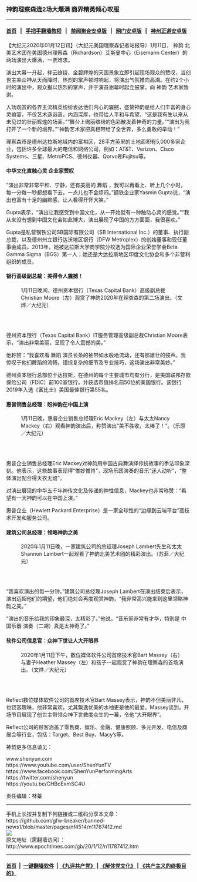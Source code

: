 ### 神韵理察森连2场大爆满 商界精英倾心叹服
------------------------

#### [首页](https://github.com/gfw-breaker/banned-news1/blob/master/README.md) &nbsp;&nbsp;|&nbsp;&nbsp; [手把手翻墙教程](https://github.com/gfw-breaker/guides/wiki) &nbsp;&nbsp;|&nbsp;&nbsp; [禁闻聚合安卓版](https://github.com/gfw-breaker/bn-android) &nbsp;&nbsp;|&nbsp;&nbsp; [网门安卓版](https://github.com/oGate2/oGate) &nbsp;&nbsp;|&nbsp;&nbsp; [神州正道安卓版](https://github.com/SzzdOgate/update) 



<div><p>
 【大纪元2020年01月12日讯】（大纪元美国理察森记者站报导）1月11日，
 <ok href="http://www.epochtimes.com/gb/tag/%E7%A5%9E%E9%9F%B5.html">
  神韵
 </ok>
 北美艺术团在美国德州理察森（Richardson）艾斯曼中心（Eisemann Center）的两场演出大爆满，一票难求。
</p>
<p>
 演出大幕一升起，祥云缭绕、金碧辉煌的天国景象立即引起现场观众的赞叹，当创世主率众神从天而降时，热烈的掌声顿时响起，将演出气氛推向高潮。在约2个小时的演出中，观众报以热烈的掌声，并于演员谢幕时起立鼓掌，向
 <ok href="http://www.epochtimes.com/gb/tag/%E7%A5%9E%E9%9F%B5.html">
  神韵
 </ok>
 艺术家致谢。
</p>
<p>
 入场观赏的各界主流精英纷纷表达他们内心的震撼，盛赞神韵是给人们丰富的身心灵飨宴，不仅艺术造诣高，内涵深厚，也带给人平和与希望。“这是我有生以来从未见过的壮丽辉煌的场面。”“舞台上绚丽缤纷的色彩散发着神奇的力量。”“演出为我打开了一个新的境界。”“神韵艺术家把真相带给了全世界，多么勇敢的举动！”
</p>
<p>
 理察森市是德州达拉斯地域内的富裕区，28平方英里的土地面积有5,000多家企业，包括许多全球最大的电信和网络公司，例如：AT&amp;T、Verizon、Cisco Systems、三星、MetroPCS、德州仪器、Qorvo和Fujitsu等。
</p>
<h4>
 中华文化直触心灵 企业家赞叹
</h4>
<p>
 “演出非常非常平和、宁静，还有美丽的
 <ok href="http://www.epochtimes.com/gb/tag/%E8%88%9E%E8%B9%88.html">
  舞蹈
 </ok>
 ，我可以再看上、听上几个小时，每一分每一秒都想看下去，一点儿也不会烦闷。”钢铁企业家Yasmin Gupta说，“演出也富有十足的幽默感，让人看得开怀大笑。”
</p>
<p>
 Gupta表示，“演出让我感受到中国文化，从一开始就有一种触动心灵的感觉。”“我从来没有想到中国文化会如此博大，演出展现了中国的方方面面，我很喜欢。”
</p>
<p>
 Gupta是私营钢铁公司SB国际有限公司（SB International Inc.）的董事、执行副总裁，以及德州州立银行达沃地区银行（DFW Metroplex）的创始董事和现任董事会成员。2013年，她被达拉斯大学商学院分校选为国际企业荣誉学会Beta Gamma Sigma（BGS）第一人；她还是大达拉斯地区印度文化协会和多个非营利组织的成员。
</p>
<h4>
 银行高级副总裁：美得令人震撼！
</h4>
<figure class="wp-caption aligncenter" id="attachment_11787447" style="width: 450px">
 <ok href="http://i.epochtimes.com/assets/uploads/2020/01/200112011847100088.jpg">
  <img alt="" class="wp-image-11787447 size-medium" src="http://i.epochtimes.com/assets/uploads/2020/01/200112011847100088-450x300.jpg"/>
 </ok>
 <br/><figcaption class="wp-caption-text">
  1月11日晚间，德州资本银行（Texas Capital Bank）高级副总裁Christian Moore（左）观赏了神韵2020年在理查森的第二场演出。（文烨／大纪元）
 </figcaption><br/>
</figure><br/>
<p>
 德州资本银行（Texas Capital Bank）IT服务管理高级副总裁Christian Moore表示，“演出非常美丽，呈现了令人震撼的美。”
</p>
<p>
 他称赞：“我喜欢看
 <ok href="http://www.epochtimes.com/gb/tag/%E8%88%9E%E8%B9%88.html">
  舞蹈
 </ok>
 演员长条的袖带如水般地流动，还有那雄壮的鼓声。我惊叹于他们舞蹈的流畅，错综复杂的细节及专业技巧，这场演出非常美妙。”
</p>
<p>
 德州资本银行总部位于达拉斯，在德州的每个主要城市均有分行，是美国联邦存款保险公司（FDIC）前100家银行，并获选市值排名前50位的美国银行。该银行2019年入选《富比士》美国最佳银行第55名。
</p>
<h4>
 惠普销售总经理：盼神韵在中国上演
</h4>
<figure class="wp-caption aligncenter" id="attachment_11787449" style="width: 450px">
 <ok href="http://i.epochtimes.com/assets/uploads/2020/01/200112010916100088.jpg">
  <img alt="" class="wp-image-11787449 size-medium" src="http://i.epochtimes.com/assets/uploads/2020/01/200112010916100088-450x300.jpg"/>
 </ok>
 <br/><figcaption class="wp-caption-text">
  1月11日晚，惠普企业销售总经理Eric Mackey（左）与太太Nancy Mackey（右）观看神韵演出后，称赞演出“美不胜收，太棒了！”。（乐原／大纪元）
 </figcaption><br/>
</figure><br/>
<p>
 惠普企业销售总经理Eric Mackey对神韵用中国古典舞演绎传统故事的手法印象深刻。他表示，这些故事表现得“惟妙惟肖”，现场乐团演奏的音乐“迷人动听”，“整体演出配合得天衣无缝”。
</p>
<p>
 对演出展现的中华五千年神传文化及传递的神性信息，Mackey也非常称赞：“希望有一天神韵可以在中国上演。”
</p>
<p>
 惠普企业（Hewlett Packard Enterprise）是一家全球性的“边缘到云端平台”高技术开发和服务公司。
</p>
<h4>
 建筑公司总经理：领略神韵之美
</h4>
<figure class="wp-caption aligncenter" id="attachment_11787331" style="width: 450px">
 <ok href="http://i.epochtimes.com/assets/uploads/2020/01/200112005646100088.jpg">
  <img alt="" class="wp-image-11787331 size-medium" src="http://i.epochtimes.com/assets/uploads/2020/01/200112005646100088-450x300.jpg"/>
 </ok>
 <br/><figcaption class="wp-caption-text">
  2020年1月11日晚，一家建筑公司的总经理Joseph Lambert先生和太太Shannon Lambert一起观看了神韵北美艺术团的精彩演出。（苏菲／大纪元）
 </figcaption><br/>
</figure><br/>
<p>
 “我喜欢演出的每一分钟。”建筑公司总经理Joseph Lambert在演出结束后表示，演出远超他们的期望，他们绝对会再度观赏神韵，“我非常高兴能来到这里领略神韵之美。”
</p>
<p>
 “演出的音乐给我的印象最深，太精彩了。”他说，“音乐家非常有才华，特别是
 <ok href="http://www.epochtimes.com/gb/tag/%E4%B8%AD%E5%9B%BD%E4%B9%90%E5%99%A8.html">
  中国乐器
 </ok>
 演奏（二胡）真是太神奇了。”
</p>
<h4>
 软件公司信息官：众神下世让人大开眼界
</h4>
<figure class="wp-caption aligncenter" id="attachment_11787076" style="width: 450px">
 <ok href="http://i.epochtimes.com/assets/uploads/2020/01/2001111841131973.jpg">
  <img alt="" class="wp-image-11787076 size-medium" src="http://i.epochtimes.com/assets/uploads/2020/01/2001111841131973-450x300.jpg"/>
 </ok>
 <br/><figcaption class="wp-caption-text">
  2020年1月11日下午，数位媒体软件公司首席技术官Bart Massey（右）与妻子Heather Massey（左）和孩子一起观赏了神韵在理察森的首场演出。（文烨／大纪元）
 </figcaption><br/>
</figure><br/>
<p>
 Reflect数位媒体软件公司的首席技术官Bart Massey表示，神韵不但美丽非凡，也饶富趣味，他非常喜欢，尤其飘逸优美的水袖更是他的最爱。Massey谈到，开场节目展现了创世主带领众神下世救度众生的一幕，令他“大开眼界”。
</p>
<p>
 Reflect公司的顾客涵盖了零售商、娱乐、金融、健康照顾、多元开发、电信及商展会等行业，包括：Target、Best Buy、Macy’s等。
</p>
<p>
 神韵更多信息请见：
</p>
<div>
 <ok href="http://shenyun.com/" rel="noopener noreferrer" target="_blank">
  www.shenyun.com
 </ok>
</div>
<div>
 <ok href="https://www.youtube.com/user/ShenYunTV" rel="noopener noreferrer" target="_blank">
  https://www.youtube.com/user/ShenYunTV
 </ok>
</div>
<div>
 <ok href="https://www.facebook.com/ShenYunPerformingArts/" rel="noopener noreferrer" target="_blank">
  https://www.facebook.com/ShenYunPerformingArts
 </ok>
</div>
<div>
 <ok href="https://twitter.com/shenyun" rel="noopener noreferrer" target="_blank">
  https://twitter.com/shenyun
 </ok>
</div>
<div>
 <ok href="https://youtu.be/CHBoExmSC4U" rel="noopener noreferrer" target="_blank">
  https://youtu.be/CHBoExmSC4U
 </ok>
</div>
<p>
 责任编辑：林蓁
</p>
</div>
<hr/>
手机上长按并复制下列链接或二维码分享本文章：<br/>
https://github.com/gfw-breaker/banned-news1/blob/master/pages/nf4514/n11787412.md <br/>
<a href='https://github.com/gfw-breaker/banned-news1/blob/master/pages/nf4514/n11787412.md'><img src='https://github.com/gfw-breaker/banned-news1/blob/master/pages/nf4514/n11787412.md.png'/></a> <br/>
原文地址（需翻墙访问）：http://www.epochtimes.com/gb/20/1/12/n11787412.htm


------------------------
#### [首页](https://github.com/gfw-breaker/banned-news1/blob/master/README.md) &nbsp;|&nbsp; [一键翻墙软件](https://github.com/gfw-breaker/nogfw/blob/master/README.md) &nbsp;| [《九评共产党》](https://github.com/gfw-breaker/9ping.md/blob/master/README.md#九评之一评共产党是什么) | [《解体党文化》](https://github.com/gfw-breaker/jtdwh.md/blob/master/README.md) | [《共产主义的终极目的》](https://github.com/gfw-breaker/gczydzjmd.md/blob/master/README.md)


<img src='http://gfw-breaker.win/banned-news/pages/nf4514/n11787412.md' width='0px' height='0px'/>